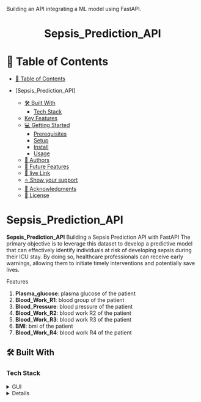 
<a name="readme-top"></a>
Building an API integrating a ML model using FastAPI.
<div align="center">
  <h1><b>Sepsis_Prediction_API</b></h1>
</div>

<!-- TABLE OF CONTENTS -->

# 📗 Table of Contents
- [📗 Table of Contents](#-table-of-contents)

- [Sepsis_Prediction_API]

  - [🛠 Built With ](#-built-with-Python)
    - [Tech Stack ](#tech-stack-)
  - [Key Features ](#key-features-)
  - [💻 Getting Started ](#-getting-started-)
    - [Prerequisites](#prerequisites)
    - [Setup](#setup)
    - [Install](#install)
    - [Usage](#usage)
  - [👥 Authors ](#-authors-)
  - [🔭 Future Features ](#-future-features-)
  - [🤝 live Link ](#-live-link-)
  - [⭐️ Show your support ](#️-show-your-support-)
  - [🙏 Acknowledgments ](#-acknowledgments-)
  - [📝 License ](#-license-)
  

<!-- PROJECT DESCRIPTION -->

# Sepsis_Prediction_API <a name="about-project"></a>

**Sepsis_Prediction_API** Building a Sepsis Prediction API with FastAPI
The primary objective is to leverage this dataset to develop a predictive model that can effectively identify individuals at risk of developing sepsis during their ICU stay. By doing so, healthcare professionals can receive early warnings, allowing them to initiate timely interventions and potentially save lives.

Features

1. **Plasma_glucose**: plasma glucose of the patient
2. **Blood_Work_R1**: blood group of the patient
3. **Blood_Pressure**: blood pressure of the patient
4. **Blood_Work_R2**: blood work R2 of the patient
5. **Blood_Work_R3**: blood work R3 of the patient
6. **BMI**: bmi of the patient
7. **Blood_Work_R4**: blood work R4 of the patient




## 🛠 Built With <a name="built-with"></a>

### Tech Stack <a name="tech-stack"></a>

<details>
  <summary>GUI</summary>
  <ul>
    <li><a href="">FastAPI</a></li>
  </ul>
</details>

<details>

<details>
<summary>Language</summary>
  <ul>
    <li><a href="">Python</a></li>
  </ul>
</details>

<details>
<summary>Model</summary>
  <ul>
    <li><a href="">ML</a></li>
  </ul>
</details>

<p align="right">(<a href="#readme-top">back to top</a>)</p>
<!-- Features -->

## Key Features <a name="key-features"></a>

- **A data application that presents visualizations on both the exploratory data and the KPIs**
- **A predicitons page to predict by specifying the model you want to use**
- **View proprietory data loaded in real-time form the remote server**
- **Predictions are save for further analysis in the future and users can view the history of their prediction input values**


<p align="right">(<a href="#readme-top">back to top</a>)</p>

![image]

<!-- GETTING STARTED -->

## 💻 Getting Started <a name="getting-started"></a>


To get a local copy up and running, follow these steps.

### Prerequisites

In order to run this project you need:

- Python
- FastAPI

### Setup

Clone this repository to your desired folder:


```sh
  cd my-folder
  git clone https://github.com/CodeGraceWanjiku/Sepsis_Prediction_API.git
```

Change into the cloned repository

```sh
  cd Sepsis_Prediction_API
  
```

Create a virtual environment

```sh

python -m venv virt_env

```

Activate the virtual environment

```sh
    virt_env/Scripts/activate
```


### Install

Here, you need to recursively install the packages in the `requirements.txt` file using the command below 

```sh
   pip install -r requirements.txt
```


### Usage

To run the project, execute the following command:


```sh
    uvicorn main:app --reload

```

- A webpage opens up to view the API
- Navigate to http://127.0.0.1:8000/docs to view the predictions

<!-- AUTHORS -->

## 👥 Authors <a name="authors"></a>

🕵🏽‍♀️ **Grace Wanjiku-Wanjiru**

- GitHub: [GitHub Profile](https://github.com/CodeGraceWanjiku)
- Twitter: [Twitter Handle](https://twitter.com/shixay)
- LinkedIn: [LinkedIn Profile](https://www.linkedin.com/in/grace-w-wanjiru/)

<p align="right">(<a href="#readme-top">back to top</a>)</p>

<!-- PAGE SCREENSHOTS-->

## 🔭 Page Screenshots <a name="Page-Screenshots"></a>

- **FastAPI**
![image](https://raw.githubusercontent.com/CodeGraceWanjiku/SEPSIS_PREDICTION_API/main/assets/Screenshot%202024-04-17%20at%2021.50.39.png)

  
<p align="right">(<a href="#readme-top">back to top</a>)</p>

<!-- CONTRIBUTING -->

## 🤝 Contributing <a name="contributing"></a>

Contributions, issues, and feature requests are welcome!

Feel free to check the [issues page](../../issues/).

<p align="right">(<a href="#readme-top">back to top</a>)</p>

<!-- SUPPORT -->

## ⭐️ Live URL <a name="support"></a>

This is the link to the API

<p align="left">(<a href="http://127.0.0.1:8000">Live link</a>)</p>

If you like this project kindly show some love, give it a 🌟 **STAR** 🌟

<!-- ACKNOWLEDGEMENTS -->

## 🙏 Acknowledgments <a name="acknowledgements"></a>

I would like to thank all the free available resource made available online

<p align="right">(<a href="#readme-top">back to top</a>)</p>

<!-- LICENSE -->

## 📝 License <a name="license"></a>

This project is [MIT](./LICENSE) licensed.

<p align="right">(<a href="#readme-top">back to top</a>)</p>


